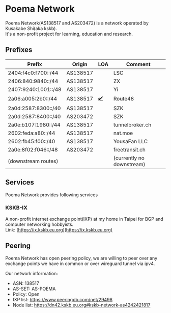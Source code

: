 # Poema Network
Poema Network(AS138517 and AS203472) is a network operated by Kusakabe Shi(aka kskb).  
It's a non-profit project for learning, education and research.

## Prefixes

| Prefix              |   Origin |                                           LOA | Comment                   |
|---------------------|----------|-----------------------------------------------|---------------------------|
| 2404:f4c0:f700::/44 | AS138517 |                                               | LSC                       |
| 2406:840:9840::/44  | AS138517 |                                               | ZX                        |
| 2407:9240:1001::/48 | AS138517 |                                               | Yi                        |
| 2a06:a005:2b0::/44  | AS138517 | [✔️](files/LOA_ROUTE48_2a06-a005-2b0_44.pdf) | Route48                   |
| 2a0d:2587:8300::/40 | AS138517 |                                               | SZK                       |
| 2a0d:2587:8400::/40 | AS203472 |                                               | SZK                       |
| 2a0e:b107:1980::/44 | AS138517 |                                               | tunnelbroker.ch           |
| 2602:feda:a80::/44  | AS138517 |                                               | nat.moe                   |
| 2602:fb45:f00::/40  | AS138517 |                                               | YousaFan LLC              |
| 2a0e:8f02:f046::/48 | AS203472 |                                               | freetransit.ch            |
| (downstream routes) |          |                                               | (currently no downstream) |

## Services
Poema Network provides following services

### KSKB-IX
A non-profit internet exchange point(IXP) at my home in Taipei for BGP and computer networking hobbyists.  
Link: [https://ix.kskb.eu.org](https://ix.kskb.eu.org)

## Peering
Poema Network has open peering policy, we are willing to peer over any exchange points we have in common or over wireguard tunnel via ipv4.

Our network information:

* ASN: 138517
* AS-SET: AS-POEMA
* Policy: Open
* IXP list: https://www.peeringdb.com/net/29498
* Node list: https://dn42.kskb.eu.org#kskb-network-as4242421817

